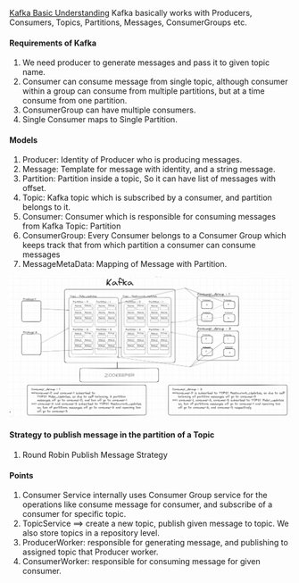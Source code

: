[Kafka Basic Understanding](https://www.youtube.com/watch?v=ZJJHm_bd9Zo&t=2s&ab_channel=PiyushGarg)
Kafka basically works with Producers, Consumers, Topics, Partitions, Messages, ConsumerGroups etc.

#### Requirements of Kafka
1. We need producer to generate messages and pass it to given topic name.
2. Consumer can consume message from single topic, although consumer within a group can consume from multiple partitions, but 
at a time consume from one partition. 
3. ConsumerGroup can have multiple consumers. 
4. Single Consumer maps to Single Partition.


#### Models
1. Producer: Identity of Producer who is producing messages.
2. Message:  Template for message with identity, and a string message.
3. Partition: Partition inside a topic, So it can have list of messages with offset.
4. Topic:   Kafka topic which is subscribed by a consumer, and partition belongs to it.
5. Consumer:  Consumer which is responsible for consuming messages from Kafka Topic: Partition
6. ConsumerGroup: Every Consumer belongs to a Consumer Group which keeps track that from which partition a consumer can
                  consume messages
7. MessageMetaData: Mapping of Message with Partition.

![Kafka Architecture](./Kafka_Architecture_Example.png)

#### Strategy to publish message in the partition of a Topic
1. Round Robin Publish Message Strategy 

#### Points
1. Consumer Service internally uses Consumer Group service for the operations like consume message for consumer, and subscribe
    of a consumer for specific topic.
2. TopicService ==> create a new topic, publish given message to topic. We also store topics in a repository level.
3. ProducerWorker: responsible for generating message, and publishing to assigned topic that Producer worker. 
4. ConsumerWorker: responsible for consuming message for given consumer.




